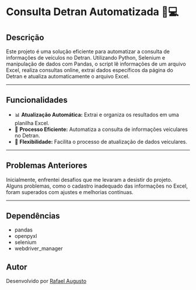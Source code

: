 # Consulta Detran Automatizada 🚗💻

## Descrição

Este projeto é uma solução eficiente para automatizar a consulta de informações de veículos no Detran. Utilizando Python, Selenium e manipulação de dados com Pandas, o script lê informações de um arquivo Excel, realiza consultas online, extrai dados específicos da página do Detran e atualiza automaticamente o arquivo Excel.

---

## Funcionalidades

- 📊 **Atualização Automática:** Extrai e organiza os resultados em uma planilha Excel.
- 🔄 **Processo Eficiente:** Automatiza a consulta de informações veiculares no Detran.
- 🚀 **Flexibilidade:** Facilita o processo de atualização de dados veiculares.

---

## Problemas Anteriores

Inicialmente, enfrentei desafios que me levaram a desistir do projeto. Alguns problemas, como o cadastro inadequado das informações no Excel, foram superados com ajustes e melhorias contínuas.

---

## Dependências

- pandas
- openpyxl
- selenium
- webdriver_manager

## Autor

Desenvolvido por [Rafael Augusto](https://github.com/RafaelAugustoR)
